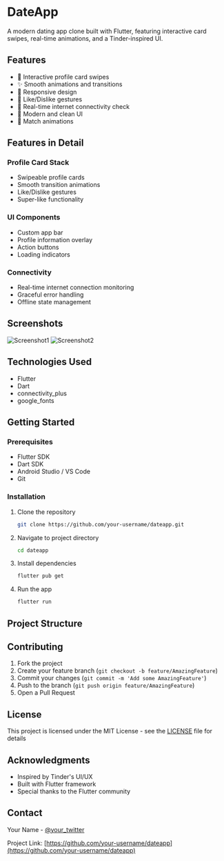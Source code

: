 # DateApp

A modern dating app clone built with Flutter, featuring interactive card swipes, real-time animations, and a Tinder-inspired UI.

## Features

- 🎯 Interactive profile card swipes
- ✨ Smooth animations and transitions
- 📱 Responsive design
- 💫 Like/Dislike gestures
- 🔄 Real-time internet connectivity check
- 🎨 Modern and clean UI
- 💝 Match animations

## Features in Detail

### Profile Card Stack
- Swipeable profile cards
- Smooth transition animations
- Like/Dislike gestures
- Super-like functionality

### UI Components
- Custom app bar
- Profile information overlay
- Action buttons
- Loading indicators

### Connectivity
- Real-time internet connection monitoring
- Graceful error handling
- Offline state management

## Screenshots

![Screenshot1](path/to/screenshot1.png)
![Screenshot2](path/to/screenshot2.png)

## Technologies Used

- Flutter
- Dart
- connectivity_plus
- google_fonts

## Getting Started

### Prerequisites

- Flutter SDK
- Dart SDK
- Android Studio / VS Code
- Git

### Installation

1. Clone the repository
   ```bash
   git clone https://github.com/your-username/dateapp.git
   ```

2. Navigate to project directory
   ```bash
   cd dateapp
   ```

3. Install dependencies
   ```bash
   flutter pub get
   ```

4. Run the app
   ```bash
   flutter run
   ```

## Project Structure

## Contributing

1. Fork the project
2. Create your feature branch (`git checkout -b feature/AmazingFeature`)
3. Commit your changes (`git commit -m 'Add some AmazingFeature'`)
4. Push to the branch (`git push origin feature/AmazingFeature`)
5. Open a Pull Request

## License

This project is licensed under the MIT License - see the [LICENSE](LICENSE) file for details

## Acknowledgments

- Inspired by Tinder's UI/UX
- Built with Flutter framework
- Special thanks to the Flutter community

## Contact

Your Name - [@your_twitter](https://twitter.com/your_twitter)

Project Link: [https://github.com/your-username/dateapp](https://github.com/your-username/dateapp)
